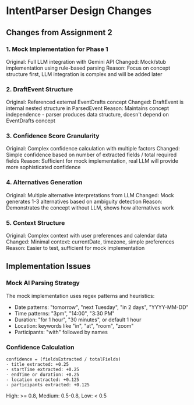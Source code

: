 # IntentParser Design Changes

## Changes from Assignment 2

### 1. Mock Implementation for Phase 1
Original: Full LLM integration with Gemini API
Changed: Mock/stub implementation using rule-based parsing
Reason: Focus on concept structure first, LLM integration is complex and will be added later

### 2. DraftEvent Structure
Original: Referenced external EventDrafts concept
Changed: DraftEvent is internal nested structure in ParsedEvent
Reason: Maintains concept independence - parser produces data structure, doesn't depend on EventDrafts concept

### 3. Confidence Score Granularity
Original: Complex confidence calculation with multiple factors
Changed: Simple confidence based on number of extracted fields / total required fields
Reason: Sufficient for mock implementation, real LLM will provide more sophisticated confidence

### 4. Alternatives Generation
Original: Multiple alternative interpretations from LLM
Changed: Mock generates 1-3 alternatives based on ambiguity detection
Reason: Demonstrates the concept without LLM, shows how alternatives work

### 5. Context Structure
Original: Complex context with user preferences and calendar data
Changed: Minimal context: currentDate, timezone, simple preferences
Reason: Easier to test, sufficient for mock implementation

## Implementation Issues

### Mock AI Parsing Strategy
The mock implementation uses regex patterns and heuristics:
- Date patterns: "tomorrow", "next Tuesday", "in 2 days", "YYYY-MM-DD"
- Time patterns: "3pm", "14:00", "3:30 PM"
- Duration: "for 1 hour", "30 minutes", or default 1 hour
- Location: keywords like "in", "at", "room", "zoom"
- Participants: "with" followed by names

### Confidence Calculation
```
confidence = (fieldsExtracted / totalFields)
- title extracted: +0.25
- startTime extracted: +0.25  
- endTime or duration: +0.25
- location extracted: +0.125
- participants extracted: +0.125
```

High: >= 0.8, Medium: 0.5-0.8, Low: < 0.5